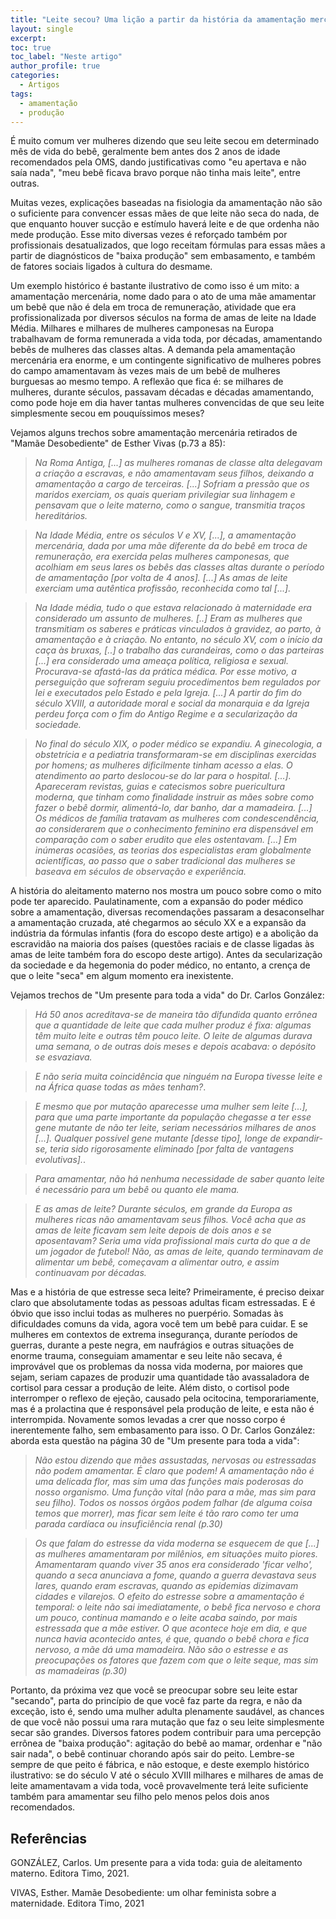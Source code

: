 ```yaml
---
title: "Leite secou? Uma lição a partir da história da amamentação mercenária (amas de leite)"
layout: single
excerpt:
toc: true
toc_label: "Neste artigo"
author_profile: true
categories:
  - Artigos
tags:
  - amamentação
  - produção
---
```


É muito comum ver mulheres dizendo que seu leite secou em determinado mês de vida do bebê, geralmente bem antes dos 2 anos de idade recomendados pela OMS, dando justificativas como "eu apertava e não saía nada", "meu bebê ficava bravo porque não tinha mais leite", entre outras. 

Muitas vezes, explicações baseadas na fisiologia da amamentação não são o suficiente para convencer essas mães de que leite não seca do nada, de que enquanto houver sucção e estímulo haverá leite e de que ordenha não mede produção. Esse mito diversas vezes é reforçado também por profissionais desatualizados, que logo receitam fórmulas para essas mães a partir de diagnósticos de "baixa produção" sem embasamento, e também de fatores sociais ligados à cultura do desmame.

Um exemplo histórico é bastante ilustrativo de como isso é um mito: a amamentação mercenária, nome dado para o ato de uma mãe amamentar um bebê que não é dela em troca de remuneração, atividade que era profissionalizada por diversos séculos na forma de amas de leite na Idade Média. Milhares e milhares de mulheres camponesas na Europa trabalhavam de forma remunerada a vida toda, por décadas, amamentando bebês de mulheres das classes altas. A demanda pela amamentação mercenária era enorme, e um contingente significativo de mulheres pobres do campo amamentavam às vezes mais de um bebê de mulheres burguesas ao mesmo tempo. A reflexão que fica é: se milhares de mulheres, durante séculos, passavam décadas e décadas amamentando, como pode hoje em dia haver tantas mulheres convencidas de que seu leite simplesmente secou em pouquíssimos meses?

Vejamos alguns trechos sobre amamentação mercenária retirados de "Mamãe Desobediente" de Esther Vivas (p.73 a 85):

> *Na Roma Antiga, [...] as mulheres romanas de classe alta delegavam a criação a escravas, e não amamentavam seus filhos, deixando a amamentação a cargo de terceiras. [...] Sofriam a pressão que os maridos exerciam, os quais queriam privilegiar sua linhagem e pensavam que o leite materno, como o sangue, transmitia traços hereditários.*

> *Na Idade Média, entre os séculos V e XV, [...], a amamentação mercenária, dada por uma mãe diferente da do bebê em troca de remuneração, era exercida pelas mulheres camponesas, que acolhiam em seus lares os bebês das classes altas durante o período de amamentação [por volta de 4 anos]. [...] As amas de leite exerciam uma autêntica profissão, reconhecida como tal [...].*

> *Na Idade média, tudo o que estava relacionado à maternidade era considerado um assunto de mulheres. [..] Eram as mulheres que transmitiam os saberes e práticas vinculados à gravidez, ao parto, à amamentação e à criação. No entanto, no século XV, com o início da caça às bruxas, [..] o trabalho das curandeiras, como o das parteiras [...] era considerado uma ameaça política, religiosa e sexual. Procurava-se afastá-las da prática médica. Por esse motivo, a perseguição que sofreram seguiu procedimentos bem regulados por lei e executados pelo Estado e pela Igreja. [...] A partir do fim do século XVIII, a autoridade moral e social da monarquia e da Igreja perdeu força com o fim do Antigo Regime e a secularização da sociedade.*

> *No final do século XIX, o poder médico se expandiu. A ginecologia, a obstetrícia e a pediatria transformaram-se em disciplinas exercidas por homens; as mulheres dificilmente tinham acesso a elas. O atendimento ao parto deslocou-se do lar para o hospital. [...]. Apareceram revistas, guias e catecismos sobre puericultura moderna, que tinham como finalidade instruir as mães sobre como fazer o bebê dormir, alimentá-lo, dar banho, dar a mamadeira. [...] Os médicos de família tratavam as mulheres com condescendência, ao considerarem que o conhecimento feminino era dispensável em comparação com o saber erudito que eles ostentavam. [...] Em inúmeras ocasiões, as teorias dos especialistas eram globalmente acientíficas, ao passo que o saber tradicional das mulheres se baseava em séculos de observação e experiência.*

A história do aleitamento materno nos mostra um pouco sobre como o mito pode ter aparecido. Paulatinamente, com a expansão do poder médico sobre a amamentação, diversas recomendações passaram a desaconselhar a amamentação cruzada, até chegarmos ao século XX e a expansão da indústria da fórmulas infantis (fora do escopo deste artigo) e a abolição da escravidão na maioria dos países (questões raciais e de classe ligadas às amas de leite também fora do escopo deste artigo). Antes da secularização da sociedade e da hegemonia do poder médico, no entanto, a crença de que o leite "seca" em algum momento era inexistente. 

Vejamos trechos de "Um presente para toda a vida" do Dr. Carlos González:

> *Há 50 anos acreditava-se de maneira tão difundida quanto errônea que a quantidade de leite que cada mulher produz é fixa: algumas têm muito leite e outras têm pouco leite. O leite de algumas durava uma semana, o de outras dois meses e depois acabava: o depósito se esvaziava.*

> *E não seria muita coincidência que ninguém na Europa tivesse leite e na África quase todas as mães tenham?*.

> *E mesmo que por mutação aparecesse uma mulher sem leite [...], para que uma parte importante da população chegasse a ter esse gene mutante de não ter leite, seriam necessários milhares de anos [...]. Qualquer possível gene mutante [desse tipo], longe de expandir-se, teria sido rigorosamente eliminado [por falta de vantagens evolutivas].*.

> *Para amamentar, não há nenhuma necessidade de saber quanto leite é necessário para um bebê ou quanto ele mama.*

> *E as amas de leite? Durante séculos, em grande da Europa as mulheres ricas não amamentavam seus filhos. Você acha que as amas de leite ficavam sem leite depois de dois anos e se aposentavam? Seria uma vida profissional mais curta do que a de um jogador de futebol! Não, as amas de leite, quando terminavam de alimentar um bebê, começavam a alimentar outro, e assim continuavam por décadas.*

Mas e a história de que estresse seca leite? Primeiramente, é preciso deixar claro que absolutamente todas as pessoas adultas ficam estressadas. E é óbvio que isso inclui todas as mulheres no puerpério. Somadas às dificuldades comuns da vida, agora você tem um bebê para cuidar. E se mulheres em contextos de extrema insegurança, durante períodos de guerras, durante a peste negra, em naufrágios e outras situações de enorme trauma, conseguiam amamentar e seu leite não secava, é improvável que os problemas da nossa vida moderna, por maiores que sejam, seriam capazes de produzir uma quantidade tão avassaladora de cortisol para cessar a produção de leite. Além disto, o cortisol pode interromper o reflexo de ejeção, causado pela ocitocina, temporariamente, mas é a prolactina que é responsável pela produção de leite, e esta não é interrompida. Novamente somos levadas a crer que nosso corpo é inerentemente falho, sem embasamento para isso. O Dr. Carlos González: aborda esta questão na página 30 de "Um presente para toda a vida":

> *Não estou dizendo que mães assustadas, nervosas ou estressadas não podem amamentar. É claro que podem! A amamentação não é uma delicada flor, mas sim uma das funções mais poderosas do nosso organismo. Uma função vital (não para a mãe, mas sim para seu filho). Todos os nossos órgãos podem falhar (de alguma coisa temos que morrer), mas ficar sem leite é tão raro como ter uma parada cardíaca ou insuficiência renal (p.30)*

> *Os que falam do estresse da vida moderna se esquecem de que [...] as mulheres amamentaram por milênios, em situações muito piores. Amamentaram quando viver 35 anos era considerado 'ficar velho', quando a seca anunciava a fome, quando a guerra devastava seus lares, quando eram escravas, quando as epidemias dizimavam cidades e vilarejos. O efeito do estresse sobre a amamentação é temporal: o leite não sai imediatamente, o bebê fica nervoso e chora um pouco, continua mamando e o leite acaba saindo, por mais estressada que a mãe estiver. O que acontece hoje em dia, e que nunca havia acontecido antes, é que, quando o bebê chora e fica nervoso, a mãe dá uma mamadeira. Não são o estresse e as preocupações os fatores que fazem com que o leite seque, mas sim as mamadeiras (p.30)*

Portanto, da próxima vez que você se preocupar sobre seu leite estar "secando", parta do princípio de que você faz parte da regra, e não da exceção, isto é, sendo uma mulher adulta plenamente saudável, as chances de que você não possui uma rara mutação que faz o seu leite simplesmente secar são grandes. Diversos fatores podem contribuir para uma percepção errônea de "baixa produção": agitação do bebê ao mamar, ordenhar e "não sair nada", o bebê continuar chorando após sair do peito. Lembre-se sempre de que peito é fábrica, e não estoque, e deste exemplo histórico ilustrativo: se do século V até o século XVIII milhares e milhares de amas de leite amamentavam a vida toda, você provavelmente terá leite suficiente também para amamentar seu filho pelo menos pelos dois anos recomendados.

## Referências

GONZÁLEZ, Carlos. Um presente para a vida toda: guia de aleitamento materno. Editora Timo, 2021.

VIVAS, Esther. Mamãe Desobediente: um olhar feminista sobre a maternidade. Editora Timo, 2021